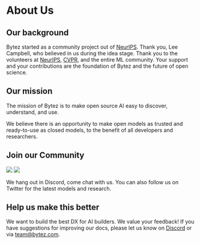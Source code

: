 # About Us
## Our background

Bytez started as a community project out of [NeurIPS](https://en.wikipedia.org/wiki/Conference_on_Neural_Information_Processing_Systems). Thank you, Lee Campbell, who believed in us during the idea stage. Thank you to the volunteers at [NeurIPS](https://neurips.cc/), [CVPR](https://cvpr.thecvf.com/), and the entire ML community. Your support and your contributions are the foundation of Bytez and the future of open science.

## Our mission

The mission of Bytez is to make open source AI easy to discover, understand, and use.

We believe there is an opportunity to make open models as trusted and ready-to-use as closed models, to the benefit of all developers and researchers.

## Join our Community
[![](https://dcbadge.limes.pink/api/server/https://discord.gg/Zrd5UbMEBA)](https://discord.com/invite/Z723PfCFWf) [![](https://img.shields.io/badge/Bytez-000000?style=for-the-badge&logo=x&=logoColor=white)](https://x.com/Bytez)

We hang out in Discord, come chat with us. You can also follow us on Twitter for the latest models and research.

## Help us make this better
We want to build the best DX for AI builders. We value your feedback! If you have suggestions for improving our docs, please let us know on [Discord](https://discord.gg/Zrd5UbMEBA) or via team@bytez.com.

